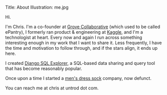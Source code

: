 Title: About
Illustration: me.jpg

Hi.

I'm Chris. I'm a co-founder at [Grove Collaborative](https://www.grove.co) (which used to be called ePantry), I formerly ran product & engineering at [Kaggle](https://www.kaggle.com), and I'm a technologist at heart. Every now and again I run across something interesting enough in my work that I want to share it. Less frequently, I have the time and motivation to follow through, and if the stars align, it ends up here.

I created [Django SQL Explorer](https://github.com/groveco/django-sql-explorer), a SQL-based data sharing and query tool that has become reasonably popular.

Once upon a time I started a [men's dress sock]({filename}/images/oberon-socks.png) company, now defunct.

You can reach me at chris at untrod dot com.
